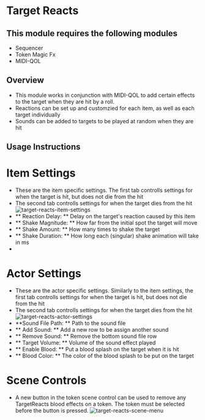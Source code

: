 # Target Reacts
## This module requires the following modules
- Sequencer
- Token Magic Fx
- MIDI-QOL

## Overview
- This module works in conjunction with MIDI-QOL to add certain effects to the target when they are hit by a roll. 
- Reactions can be set up and customzied for each item, as well as each target individually
- Sounds can be added to targets to be played at random when they are hit

## Usage Instructions

# Item Settings
- These are the item specific settings. The first tab controlls settings for when the target is hit, but does not die from the hit
- The second tab controlls settings for when the target dies from the hit 
![target-reacts-item-settings](https://user-images.githubusercontent.com/32877348/142693460-f01692ab-0783-4fed-b889-89c407a7a74e.png)
- ** Reaction Delay: **  Delay on the target's reaction caused by this item 
- ** Shake Magnitude: ** How far from the initial spot the target will move
- ** Shake Amount: ** How many times to shake the target
- ** Shake Duration: ** How long each (singular) shake animation will take in ms
- 
# Actor Settings
- These are the actor specific settings. Similarly to the item settings, the first tab controlls settings for when the target is hit, but does not die from the hit
- The second tab controlls settings for when the target dies from the hit 
![target-reacts-actor-settings](https://user-images.githubusercontent.com/32877348/142693877-d37d92c6-fc0d-4705-bc48-2c4330d8e5e9.png)
- **Sound File Path: ** Path to the sound file 
- ** Add Sound: ** Add a new row to be assign another sound
- ** Remove Sound: ** Remove the bottom sound file row
- ** Target Volume: ** Volume of the sound effect played
- ** Enable Blood: ** Put a blood splash on the target when it is hit
- ** Blood Color: ** The color of the blood splash to be put on the target

# Scene Controls
- A new button in the token scene control can be used to remove any TargetReacts blood effects on a token. The token must be selected before the button is pressed. 
![target-reacts-scene-menu](https://user-images.githubusercontent.com/32877348/142694361-f842cf86-d0f6-4235-b5ba-881ef0a54a97.png)
